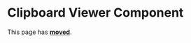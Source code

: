 # Clipboard Viewer Component

This page has [**moved**](https://lib-docs.delphidabbler.com/CBView/).
